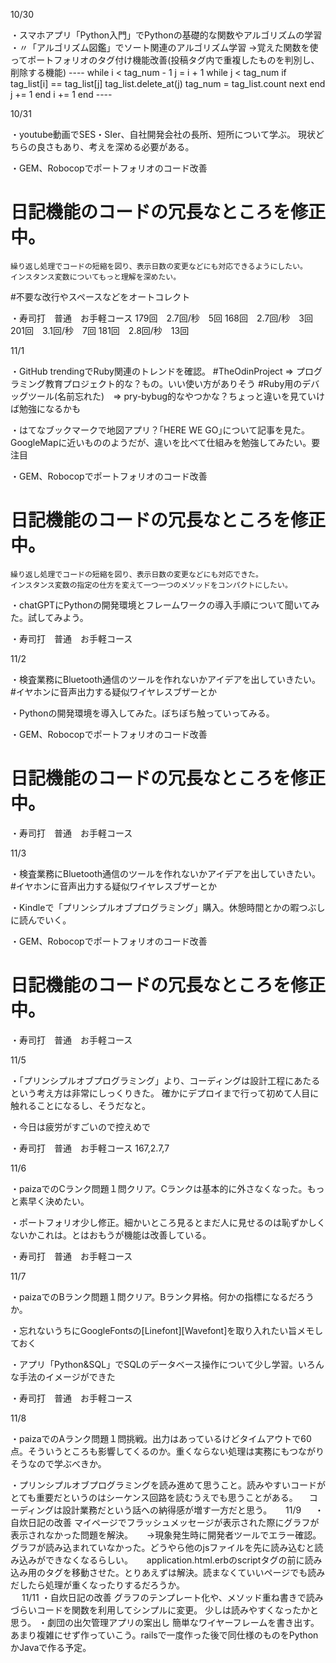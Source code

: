 10/30

・スマホアプリ「Python入門」でPythonの基礎的な関数やアルゴリズムの学習
・〃「アルゴリズム図鑑」でソート関連のアルゴリズム学習
→覚えた関数を使ってポートフォリオのタグ付け機能改善(投稿タグ内で重複したものを判別し、削除する機能)
    ----
    while i < tag_num - 1
      j = i + 1
      while j < tag_num
        if tag_list[i] == tag_list[j]
          <!--delete_at() の引数は0から始める-->
          tag_list.delete_at(j)
          tag_num = tag_list.count
          next
        end
        j += 1
      end
      i += 1
    end
    ----

10/31

・youtube動画でSES・SIer、自社開発会社の長所、短所について学ぶ。
  現状どちらの良さもあり、考えを深める必要がある。

・GEM、Robocopでポートフォリオのコード改善
  # 日記機能のコードの冗長なところを修正中。
    繰り返し処理でコードの短縮を図り、表示日数の変更などにも対応できるようにしたい。
    インスタンス変数についてもっと理解を深めたい。
  #不要な改行やスペースなどをオートコレクト

・寿司打　普通　お手軽コース
  179回　2.7回/秒　5回
  168回　2.7回/秒　3回
  201回　3.1回/秒　7回
  181回　2.8回/秒　13回

11/1

・GitHub trendingでRuby関連のトレンドを確認。
  #TheOdinProject => プログラミング教育プロジェクト的な？もの。いい使い方がありそう
  #Ruby用のデバッグツール(名前忘れた)　=> pry-bybug的なやつかな？ちょっと違いを見ていけば勉強になるかも

・はてなブックマークで地図アプリ？｢HERE WE GO｣について記事を見た。
  GoogleMapに近いもののようだが、違いを比べて仕組みを勉強してみたい。要注目

・GEM、Robocopでポートフォリオのコード改善
  # 日記機能のコードの冗長なところを修正中。
    繰り返し処理でコードの短縮を図り、表示日数の変更などにも対応できた。
    インスタンス変数の指定の仕方を変えて一つ一つのメソッドをコンパクトにしたい。

・chatGPTにPythonの開発環境とフレームワークの導入手順について聞いてみた。試してみよう。

・寿司打　普通　お手軽コース

11/2

・検査業務にBluetooth通信のツールを作れないかアイデアを出していきたい。
  #イヤホンに音声出力する疑似ワイヤレスブザーとか

・Pythonの開発環境を導入してみた。ぼちぼち触っていってみる。

・GEM、Robocopでポートフォリオのコード改善
  # 日記機能のコードの冗長なところを修正中。

・寿司打　普通　お手軽コース

11/3

・検査業務にBluetooth通信のツールを作れないかアイデアを出していきたい。
  #イヤホンに音声出力する疑似ワイヤレスブザーとか

・Kindleで「プリンシプルオブプログラミング」購入。休憩時間とかの暇つぶしに読んでいく。

・GEM、Robocopでポートフォリオのコード改善
  # 日記機能のコードの冗長なところを修正中。

・寿司打　普通　お手軽コース

11/5

・「プリンシプルオブプログラミング」より、コーディングは設計工程にあたるという考え方は非常にしっくりきた。
確かにデプロイまで行って初めて人目に触れることになるし、そうだなと。

・今日は疲労がすごいので控えめで

・寿司打　普通　お手軽コース
167,2.7,7

11/6

・paizaでのCランク問題１問クリア。Cランクは基本的に外さなくなった。もっと素早く決めたい。

・ポートフォリオ少し修正。細かいところ見るとまだ人に見せるのは恥ずかしくないかこれは。とはおもうが機能は改善している。

・寿司打　普通　お手軽コース

11/7

・paizaでのBランク問題１問クリア。Bランク昇格。何かの指標になるだろうか。

・忘れないうちにGoogleFontsの[Linefont][Wavefont]を取り入れたい旨メモしておく

・アプリ「Python&SQL」でSQLのデータベース操作について少し学習。いろんな手法のイメージができた

・寿司打　普通　お手軽コース

11/8

・paizaでのAランク問題１問挑戦。出力はあっているけどタイムアウトで60点。そういうところも影響してくるのか。重くならない処理は実務にもつながりそうなので学ぶべきか。

・プリンシプルオブプログラミングを読み進めて思うこと。読みやすいコードがとても重要だというのはシーケンス回路を読むうえでも思うことがある。
　コーディングは設計業務だという話への納得感が増す一方だと思う。
　
11/9
　
・自炊日記の改善
  マイページでフラッシュメッセージが表示された際にグラフが表示されなかった問題を解決。
　  →現象発生時に開発者ツールでエラー確認。グラフが読み込まれていなかった。どうやら他のjsファイルを先に読み込むと読み込みができなくなるらしい。
　  application.html.erbのscriptタグの前に読み込み用のタグを移動させた。とりあえずは解決。読まなくていいページでも読みだしたら処理が重くなったりするだろうか。
　  
　
11/11
・自炊日記の改善
  グラフのテンプレート化や、メソッド重ね書きで読みづらいコードを関数を利用してシンプルに変更。
  少しは読みやすくなったかと思う。
・劇団の出欠管理アプリの案出し
  簡単なワイヤーフレームを書き出す。あまり複雑にせず作っていこう。railsで一度作った後で同仕様のものをPythonかJavaで作る予定。
  